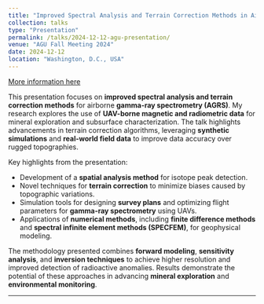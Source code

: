 ```yaml
---
title: "Improved Spectral Analysis and Terrain Correction Methods in Airborne Gamma-Ray Spectrometry"
collection: talks
type: "Presentation"
permalink: /talks/2024-12-12-agu-presentation/
venue: "AGU Fall Meeting 2024"
date: 2024-12-12
location: "Washington, D.C., USA"
---
```


[More information here](https://www.researchgate.net/profile/Neeraj-Nainwal)

This presentation focuses on **improved spectral analysis and terrain correction methods** for airborne **gamma-ray spectrometry (AGRS)**. My research explores the use of **UAV-borne magnetic and radiometric data** for mineral exploration and subsurface characterization. The talk highlights advancements in terrain correction algorithms, leveraging **synthetic simulations** and **real-world field data** to improve data accuracy over rugged topographies.

Key highlights from the presentation:
- Development of a **spatial analysis method** for isotope peak detection.  
- Novel techniques for **terrain correction** to minimize biases caused by topographic variations.  
- Simulation tools for designing **survey plans** and optimizing flight parameters for **gamma-ray spectrometry** using UAVs.  
- Applications of **numerical methods**, including **finite difference methods** and **spectral infinite element methods (SPECFEM)**, for geophysical modeling.  

The methodology presented combines **forward modeling**, **sensitivity analysis**, and **inversion techniques** to achieve higher resolution and improved detection of radioactive anomalies. Results demonstrate the potential of these approaches in advancing **mineral exploration** and **environmental monitoring**.

---
